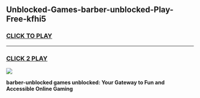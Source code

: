 
## Unblocked-Games-barber-unblocked-Play-Free-kfhi5
<h3>
<a href="https://premium76.site?title=barber-unblocked&ref=23A">CLICK TO PLAY</a></h3>
<hr>

<h3>
<a href="https://premium76.site?title=barber-unblocked&ref=23A">CLICK 2 PLAY</a>
  
</h3>

<a href="https://premium76.site?title=barber-unblocked&ref=23A"><img src="https://clearcache.store/games.png"></a>


**barber-unblocked games unblocked: Your Gateway to Fun and Accessible Online Gaming**
